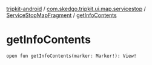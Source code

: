 [tripkit-android](../../index.md) / [com.skedgo.tripkit.ui.map.servicestop](../index.md) / [ServiceStopMapFragment](index.md) / [getInfoContents](./get-info-contents.md)

# getInfoContents

`open fun getInfoContents(marker: Marker!): View!`